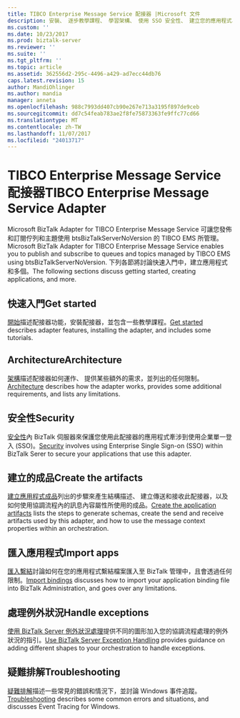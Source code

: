 ```yaml
---
title: TIBCO Enterprise Message Service 配接器 |Microsoft 文件
description: 安裝、 逐步教學課程、 學習架構、 使用 SSO 安全性、 建立您的應用程式、 匯入繫結檔案，並使用 BizTalk Adapter for TIBCO EMS，BizTalk Server 中時新增例外狀況處理
ms.custom: ''
ms.date: 10/23/2017
ms.prod: biztalk-server
ms.reviewer: ''
ms.suite: ''
ms.tgt_pltfrm: ''
ms.topic: article
ms.assetid: 362556d2-295c-4496-a429-ad7ecc44db76
caps.latest.revision: 15
author: MandiOhlinger
ms.author: mandia
manager: anneta
ms.openlocfilehash: 988c7993dd407cb90e267e713a3195f897de9ceb
ms.sourcegitcommit: dd7c54feab783ae2f8fe75873363fe9ffc77cd66
ms.translationtype: MT
ms.contentlocale: zh-TW
ms.lasthandoff: 11/07/2017
ms.locfileid: "24013717"
---
```

# <a name="tibco-enterprise-message-service-adapter"></a><span data-ttu-id="bb5b3-103">TIBCO Enterprise Message Service 配接器</span><span class="sxs-lookup"><span data-stu-id="bb5b3-103">TIBCO Enterprise Message Service Adapter</span></span>
<span data-ttu-id="bb5b3-104">Microsoft BizTalk Adapter for TIBCO Enterprise Message Service 可讓您發佈和訂閱佇列和主題使用 btsBizTalkServerNoVersion 的 TIBCO EMS 所管理。</span><span class="sxs-lookup"><span data-stu-id="bb5b3-104">Microsoft BizTalk Adapter for TIBCO Enterprise Message Service enables you to publish and subscribe to queues and topics managed by TIBCO EMS using btsBizTalkServerNoVersion.</span></span>  <span data-ttu-id="bb5b3-105">下列各節將討論快速入門中，建立應用程式和多個。</span><span class="sxs-lookup"><span data-stu-id="bb5b3-105">The following sections discuss getting started, creating applications, and more.</span></span>  
   
## <a name="get-started"></a><span data-ttu-id="bb5b3-106">快速入門</span><span class="sxs-lookup"><span data-stu-id="bb5b3-106">Get started</span></span>
<span data-ttu-id="bb5b3-107">[開始](../core/getting-started-with-biztalk-adapter-for-tibco-enterprise-message-service.md)描述配接器功能，安裝配接器，並包含一些教學課程。</span><span class="sxs-lookup"><span data-stu-id="bb5b3-107">[Get started](../core/getting-started-with-biztalk-adapter-for-tibco-enterprise-message-service.md) describes adapter features, installing the adapter, and includes some tutorials.</span></span>

## <a name="architecture"></a><span data-ttu-id="bb5b3-108">Architecture</span><span class="sxs-lookup"><span data-stu-id="bb5b3-108">Architecture</span></span>
<span data-ttu-id="bb5b3-109">[架構](../core/planning-and-architecture16.md)描述配接器如何運作、 提供某些額外的需求，並列出的任何限制。</span><span class="sxs-lookup"><span data-stu-id="bb5b3-109">[Architecture](../core/planning-and-architecture16.md) describes how the adapter works, provides some additional requirements, and lists any limitations.</span></span>

## <a name="security"></a><span data-ttu-id="bb5b3-110">安全性</span><span class="sxs-lookup"><span data-stu-id="bb5b3-110">Security</span></span>
<span data-ttu-id="bb5b3-111">[安全性](../core/security-in-biztalk-adapter-for-tibco-ems.md)內 BizTalk 伺服器來保護您使用此配接器的應用程式牽涉到使用企業單一登入 (SSO)。</span><span class="sxs-lookup"><span data-stu-id="bb5b3-111">[Security](../core/security-in-biztalk-adapter-for-tibco-ems.md) involves using Enterprise Single Sign-on (SSO) within BizTalk Serer to secure your applications that use this adapter.</span></span>

## <a name="create-the-artifacts"></a><span data-ttu-id="bb5b3-112">建立的成品</span><span class="sxs-lookup"><span data-stu-id="bb5b3-112">Create the artifacts</span></span>
<span data-ttu-id="bb5b3-113">[建立應用程式成品](../core/developing-applications5.md)列出的步驟來產生結構描述、 建立傳送和接收此配接器，以及如何使用協調流程內的訊息內容屬性所使用的成品。</span><span class="sxs-lookup"><span data-stu-id="bb5b3-113">[Create the application artifacts](../core/developing-applications5.md) lists the steps to generate schemas, create the send and receive artifacts used by this adapter, and how to use the message context properties within an orchestration.</span></span>

## <a name="import-apps"></a><span data-ttu-id="bb5b3-114">匯入應用程式</span><span class="sxs-lookup"><span data-stu-id="bb5b3-114">Import apps</span></span>
<span data-ttu-id="bb5b3-115">[匯入繫結](../core/deploying-biztalk-adapter-for-tibco-enterprise-message-service.md)討論如何在您的應用程式繫結檔案匯入至 BizTalk 管理中，且會透過任何限制。</span><span class="sxs-lookup"><span data-stu-id="bb5b3-115">[Import bindings](../core/deploying-biztalk-adapter-for-tibco-enterprise-message-service.md) discusses how to import your application binding file into BizTalk Administration, and goes over any limitations.</span></span> 

## <a name="handle-exceptions"></a><span data-ttu-id="bb5b3-116">處理例外狀況</span><span class="sxs-lookup"><span data-stu-id="bb5b3-116">Handle exceptions</span></span>
<span data-ttu-id="bb5b3-117">[使用 BizTalk Server 例外狀況處理](../core/using-biztalk-server-exception-handling5.md)提供不同的圖形加入您的協調流程處理的例外狀況的指引。</span><span class="sxs-lookup"><span data-stu-id="bb5b3-117">[Use BizTalk Server Exception Handling](../core/using-biztalk-server-exception-handling5.md) provides guidance on adding different shapes to your orchestration to handle exceptions.</span></span>

## <a name="troubleshooting"></a><span data-ttu-id="bb5b3-118">疑難排解</span><span class="sxs-lookup"><span data-stu-id="bb5b3-118">Troubleshooting</span></span>
 <span data-ttu-id="bb5b3-119">[疑難排解](../core/troubleshooting-tibco-enterprise-message-service.md)描述一些常見的錯誤和情況下，並討論 Windows 事件追蹤。</span><span class="sxs-lookup"><span data-stu-id="bb5b3-119">[Troubleshooting](../core/troubleshooting-tibco-enterprise-message-service.md) describes some common errors and situations, and discusses Event Tracing for Windows.</span></span>